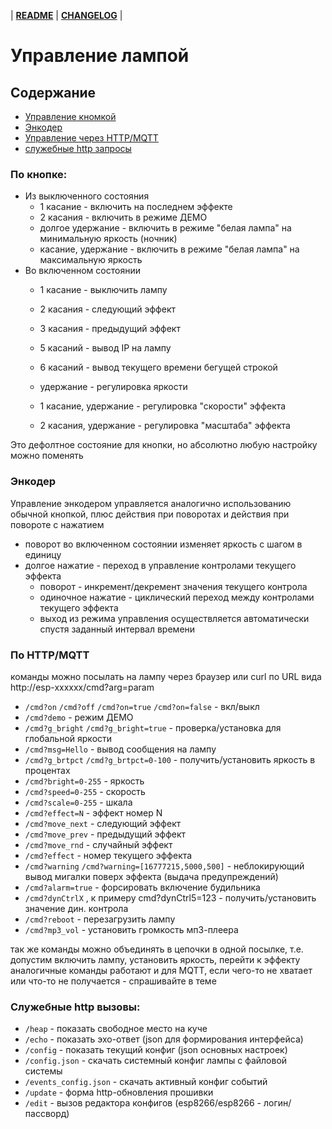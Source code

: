 | __[README](/README.md)__ | __[CHANGELOG](/CHANGELOG.md)__ |

# Управление лампой

## Содержание

 - [Управление кномкой](#по-кнопке)
 - [Энкодер](#энкодер)
 - [Управление через HTTP/MQTT](#по-http)
 - [служебные http запросы](#cлужебные-http-вызовы)


### По кнопке:
* Из выключенного состояния
   - 1 касание - включить на последнем эффекте
   - 2 касания - включить в режиме ДЕМО
   - долгое удержание - включить в режиме "белая лампа" на минимальную яркость (ночник)
   - касание, удержание - включить в режиме "белая лампа" на максимальную яркость
* Во включенном состоянии
   - 1 касание - выключить лампу
   - 2 касания - следующий эффект
   - 3 касания - предыдущий эффект
   - 5 касаний - вывод IP на лампу
   - 6 касаний - вывод текущего времени бегущей строкой
   
   - удержание - регулировка яркости
   - 1 касание, удержание - регулировка "скорости" эффекта
   - 2 касания, удержание - регулировка "масштаба" эффекта
   
Это дефолтное состояние для кнопки, но абсолютно любую настройку можно поменять

### Энкодер
Управление энкодером управляется аналогично использованию обычной кнопкой, плюс действия при поворотах и действия при повороте с нажатием
 - поворот во включенном состоянии изменяет яркость с шагом в единицу
 - долгое нажатие - переход в управление контролами текущего эффекта
    - поворот - инкремент/декремент значения текущего контрола
    - одиночное нажатие - циклический переход между контролами текущего эффекта
    - выход из режима управления осуществляется автоматически спустя заданный интервал времени

### По HTTP/MQTT
команды можно посылать на лампу через браузер или curl по URL вида http://esp-xxxxxx/cmd?arg=param
   - `/cmd?on` `/cmd?off` `/cmd?on=true` `/cmd?on=false` - вкл/выкл
   - `/cmd?demo` - режим ДЕМО
   - `/cmd?g_bright` `/cmd?g_bright=true` - проверка/установка для глобальной яркости
   - `/cmd?msg=Hello` - вывод сообщения на лампу
   - `/cmd?g_brtpct` `/cmd?g_brtpct=0-100` - получить/установить яркость в процентах
   - `/cmd?bright=0-255` - яркость
   - `/cmd?speed=0-255` - скорость
   - `/cmd?scale=0-255` - шкала
   - `/cmd?effect=N` - эффект номер N
   - `/cmd?move_next` - следующий эффект
   - `/cmd?move_prev` - предыдущий эффект
   - `/cmd?move_rnd` - случайный эффект
   - `/cmd?effect` - номер текущего эффекта
   - `/cmd?warning` `/cmd?warning=[16777215,5000,500]` - неблокирующий вывод мигалки поверх эффекта (выдача предупреждений)
   - `/cmd?alarm=true` - форсировать включение будильника
   - `/cmd?dynCtrlX` , к примеру cmd?dynCtrl5=123 - получить/установить значение дин. контрола
   - `/cmd?reboot` - перезагрузить лампу
   - `/cmd?mp3_vol` - установить громкость мп3-плеера

так же команды можно объединять в цепочки в одной посылке, т.е. допустим включить лампу, установить яркость, перейти к эффекту
аналогичные команды работают и для MQTT, если чего-то не хватает или что-то не получается - спрашивайте в теме

### Cлужебные http вызовы:

   - `/heap` - показать свободное место на куче
   - `/echo` - показать эхо-ответ (json для формирования интерфейса)
   - `/config` - показать текущий конфиг (json основных настроек)
   - `/config.json` - скачать системный конфиг лампы с файловой системы
   - `/events_config.json` - скачать активный конфиг событий
   - `/update` - форма http-обновления прошивки
   - `/edit` - вызов редактора конфигов (esp8266/esp8266 - логин/пассворд)
